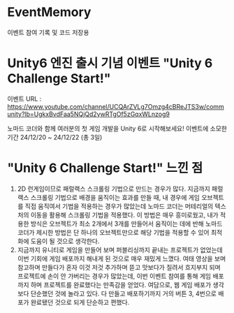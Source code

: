 # EventMemory
이벤트 참여 기록 및 코드 저장용

# Unity6 엔진 출시 기념 이벤트 "Unity 6 Challenge Start!"
이벤트 URL : https://www.youtube.com/channel/UCQArZVLg7Omzg4cBReJTS3w/community?lb=UgkxBvdFaa5NQjQd2ywRTgOf5zGqxWLnzog9

노마드 코더와 함께 여러분의 첫 게임 개발을 Unity 6로 시작해보세요!
이벤트에 소모한 기간 24/12/20 ~ 24/12/22 (총 3일)

# "Unity 6 Challenge Start!" 느낀 점
1. 2D 런게임이므로 패럴랙스 스크롤링 기법으로 만드는 경우가 많다.
   지금까지 패럴랙스 스크롤링 기법으로 배경을 움직이는 효과를 만들 때,
   내 경우에 게임 오브젝트를 직접 움직여서 기법을 적용하는 경우가 많았는데 노마드 코더는 머테리얼의 텍스처의 이동을 활용해 스크롤링 기법을 적용했다.
   이 방법은 매우 흥미로웠고, 내가 적용한 방식은 오브젝트가 최소 2개에서 3개를 만들어서 움직이는 데에 반해
   노마드 코더가 제시한 방법은 단 하나의 오브젝트만으로 해당 기법을 적용할 수 있어 최적화에 도움이 될 것으로 생각한다.
2. 지금까지 유니티로 게임을 만들어 보며 퍼블리싱까지 끝내는 프로젝트가 없었는데 이번 기회에 게임 배포까지 해내게 된 것으로 매우 재밌게 느꼈다.
   여태 영상을 보며 참고하며 만들다가 혼자 이것 저것 추가하며 뜯고 맛보다가 질려서 흐지부지 되며 프로젝트에 손이 안 가버리는 경우가 많았는데,
   이번 이벤트 참여를 통해 게임 배포까지 하며 프로젝트를 완료했다는 만족감을 얻었다.
   여담으로, 웹 게임 배포가 생각보다 단순했던 것에 놀라고 있다. 다 만들고 배포하기까지 거의 버튼 3, 4번으로 배포가 완료됐던 것으로 되게 단순하고 편했다.

